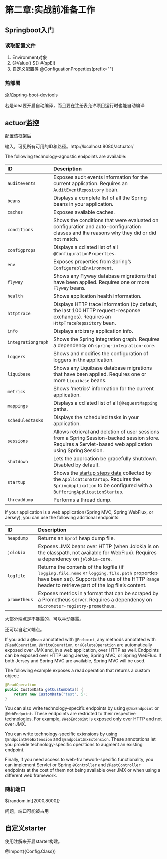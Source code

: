 # 第二章:实战前准备工作



## Springboot入门

### 读取配置文件

1. Environment对象
2. @Value() ${} #{spEl}
3. 自定义配置类 @ConfiguationProperties(prefix="")

### 热部署

添加spring-boot-devtools

若是idea要开启自动编译，而且要在注册表允许项目运行时也能自动编译

## actuor监控

配置该框架后

输入，可见所有可用的ID和路径。http://localhost:8080/actuator/

The following technology-agnostic endpoints are available:

| ID                 | Description                                                  |
| :----------------- | :----------------------------------------------------------- |
| `auditevents`      | Exposes audit events information for the current application. Requires an `AuditEventRepository` bean. |
| `beans`            | Displays a complete list of all the Spring beans in your application. |
| `caches`           | Exposes available caches.                                    |
| `conditions`       | Shows the conditions that were evaluated on configuration and auto-configuration classes and the reasons why they did or did not match. |
| `configprops`      | Displays a collated list of all `@ConfigurationProperties`.  |
| `env`              | Exposes properties from Spring’s `ConfigurableEnvironment`.  |
| `flyway`           | Shows any Flyway database migrations that have been applied. Requires one or more `Flyway` beans. |
| `health`           | Shows application health information.                        |
| `httptrace`        | Displays HTTP trace information (by default, the last 100 HTTP request-response exchanges). Requires an `HttpTraceRepository` bean. |
| `info`             | Displays arbitrary application info.                         |
| `integrationgraph` | Shows the Spring Integration graph. Requires a dependency on `spring-integration-core`. |
| `loggers`          | Shows and modifies the configuration of loggers in the application. |
| `liquibase`        | Shows any Liquibase database migrations that have been applied. Requires one or more `Liquibase` beans. |
| `metrics`          | Shows ‘metrics’ information for the current application.     |
| `mappings`         | Displays a collated list of all `@RequestMapping` paths.     |
| `scheduledtasks`   | Displays the scheduled tasks in your application.            |
| `sessions`         | Allows retrieval and deletion of user sessions from a Spring Session-backed session store. Requires a Servlet-based web application using Spring Session. |
| `shutdown`         | Lets the application be gracefully shutdown. Disabled by default. |
| `startup`          | Shows the [startup steps data](https://docs.spring.io/spring-boot/docs/current/reference/html/spring-boot-features.html#boot-features-application-startup-tracking) collected by the `ApplicationStartup`. Requires the `SpringApplication` to be configured with a `BufferingApplicationStartup`. |
| `threaddump`       | Performs a thread dump.                                      |

If your application is a web application (Spring MVC, Spring WebFlux, or Jersey), you can use the following additional endpoints:

| ID           | Description                                                  |
| :----------- | :----------------------------------------------------------- |
| `heapdump`   | Returns an `hprof` heap dump file.                           |
| `jolokia`    | Exposes JMX beans over HTTP (when Jolokia is on the classpath, not available for WebFlux). Requires a dependency on `jolokia-core`. |
| `logfile`    | Returns the contents of the logfile (if `logging.file.name` or `logging.file.path` properties have been set). Supports the use of the HTTP `Range` header to retrieve part of the log file’s content. |
| `prometheus` | Exposes metrics in a format that can be scraped by a Prometheus server. Requires a dependency on `micrometer-registry-prometheus`. |

大部分端点是不暴露的，可以手动暴露。

还可以自定义端点。

If you add a `@Bean` annotated with `@Endpoint`, any methods annotated with `@ReadOperation`, `@WriteOperation`, or `@DeleteOperation` are automatically exposed over JMX and, in a web application, over HTTP as well. Endpoints can be exposed over HTTP using Jersey, Spring MVC, or Spring WebFlux. If both Jersey and Spring MVC are available, Spring MVC will be used.

The following example exposes a read operation that returns a custom object:

```java
@ReadOperation
public CustomData getCustomData() {
    return new CustomData("test", 5);
}
```

You can also write technology-specific endpoints by using `@JmxEndpoint` or `@WebEndpoint`. These endpoints are restricted to their respective technologies. For example, `@WebEndpoint` is exposed only over HTTP and not over JMX.

You can write technology-specific extensions by using `@EndpointWebExtension` and `@EndpointJmxExtension`. These annotations let you provide technology-specific operations to augment an existing endpoint.

Finally, if you need access to web-framework-specific functionality, you can implement Servlet or Spring `@Controller` and `@RestController` endpoints at the cost of them not being available over JMX or when using a different web framework.

### 随机端口

${random.int[2000,8000]}

问题，端口可能被占用

## 自定义starter

使用注解来开启starter构建。

@Import({Config.Class})